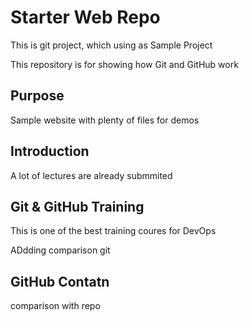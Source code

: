 # Starter Web Repo

This is git project, which using as Sample Project

This repository is for showing how Git and GitHub work

## Purpose

Sample website with plenty of files for demos

## Introduction 

A lot of lectures are already submmited 

## Git & GitHub Training

This is one of the best training coures for DevOps

ADdding comparison git 

## GitHub Contatn
comparison with repo